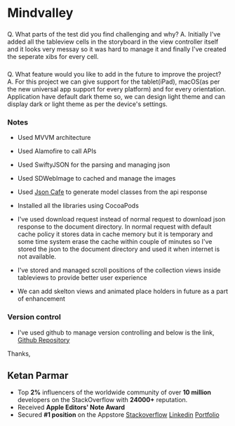 # Mindvalley

###
Q. What parts of the test did you find challenging and why?
A. Initially I've added all the tableview cells in the storyboard in the view controller itself and it looks very messay so it was hard to manage it and finally I've created the seperate xibs for every cell.

###
Q. What feature would you like to add in the future to improve the project?
A. For this project we can give support for the tablet(iPad), macOS(as per the new universal app support for every platform) and for every orientation.
Application have default dark theme so, we can design light theme and can display dark or light theme as per the device's settings.

### Notes
- Used MVVM architecture
- Used Alamofire to call APIs
- Used SwiftyJSON for the parsing and managing json
- Used SDWebImage to cached and manage the images
- Used [Json Cafe](http://www.jsoncafe.com/) to generate model classes from the api response
- Installed all the libraries using CocoaPods

- I've used download request instead of normal request to download json response to the document directory. In normal request with default cache policy it stores data in cache memory but it is temporary and some time system erase the cache within couple of minutes so I've stored the json to the document directory and used it when internet is not available.

- I've stored and managed scroll positions of the collection views inside tableviews to provide better user experience

- We can add skelton views and animated place holders in future as a part of enhancement

### Version control
- I've used github to manage version controlling and below is the link,
[Github Repository](https://github.com/ketan-parmar/Mindvalley)


Thanks,

## **Ketan Parmar**

- Top **2%** influencers of the worldwide community of over **10 million​** ​developers on the StackOverflow with **24000+** reputation. 
- Received **Apple Editors' Note Award**
- Secured **#1 position** on the Appstore
[Stackoverflow](https://stackoverflow.com/users/6163022/ketan-parmar?tab=profile)
[Linkedin](https://www.linkedin.com/in/ketan-parmar-4b779984/)
[Portfolio](https://ketan-parmar.github.io/documents/portfolio.pdf)

